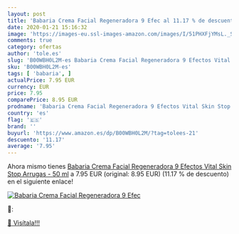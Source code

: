 ```yaml
---
layout: post
title: 'Babaria Crema Facial Regeneradora 9 Efec al 11.17 % de descuento'
date: 2020-01-21 15:16:32
image: 'https://images-eu.ssl-images-amazon.com/images/I/51PHXFjYMsL._SL400_.jpg'
comments: true
category: ofertas
author: 'tole.es'
slug: 'B00WBH0L2M-es Babaria Crema Facial Regeneradora 9 Efectos Vital Skin...'
sku: 'B00WBH0L2M-es'
tags: [ 'babaria', ]
actualPrice: 7.95 EUR
currency: EUR
price: 7.95
comparePrice: 8.95 EUR
prodname: 'Babaria Crema Facial Regeneradora 9 Efectos Vital Skin Stop Arrugas - 50 ml'
country: 'es'
flag: '🇪🇸'
brand: ''
buyurl: 'https://www.amazon.es/dp/B00WBH0L2M/?tag=tolees-21'
descuento: '11.17'
average: '7.95'
---
```


Ahora mismo tienes [Babaria Crema Facial Regeneradora 9 Efectos Vital Skin Stop Arrugas - 50 ml](https://www.amazon.es/dp/B00WBH0L2M/?tag=tolees-21) a 7.95 EUR (original: 8.95 EUR) (11.17 %  de descuento) en el siguiente enlace!

[![Babaria Crema Facial Regeneradora 9 Efec](https://images-eu.ssl-images-amazon.com/images/I/51PHXFjYMsL._SL400_.jpg)](https://www.amazon.es/dp/B00WBH0L2M/?tag=tolees-21)

🔎:


[🛒 Visítala!!!](https://www.amazon.es/dp/B00WBH0L2M/?tag=tolees-21)
